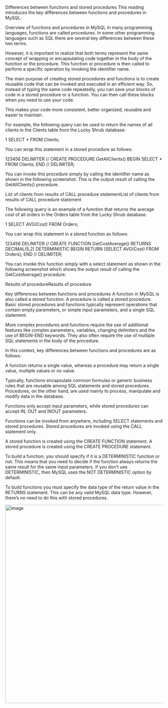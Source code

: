 
Differences between functions and stored procedures
This reading introduces the key differences between functions and procedures in MySQL.


Overview of functions and procedures in MySQL
In many programming languages, functions are called procedures. In some other programming languages such as SQL there are several key differences between these two terms.  

However, it is important to realize that both terms represent the same concept of wrapping or encapsulating code together in the body of the function or the procedure. This function or procedure is then called to perform a specific operation by invoking the identifier name.

The main purpose of creating stored procedures and functions is to create reusable code that can be invoked and executed in an efficient way. So, instead of typing the same code repeatedly, you can save your blocks of code in a stored procedure or a function. You can then call these blocks when you need to use your code. 

This makes your code more consistent, better organized, reusable and easier to maintain. 

For example, the following query can be used to return the names of all clients in the Clients table from the Lucky Shrub database:

1
SELECT * FROM Clients;

You can wrap this statement in a stored procedure as follows:

123456
DELIMITER //
CREATE PROCEDURE GetAllClients()
BEGIN
SELECT * FROM Clients;
END //
DELIMITER;

You can invoke this procedure simply by calling the identifier name as shown in the following screenshot. This is the output result of calling the GetAllClients() procedure.

List of clients from results of CALL procedure statementList of clients from results of CALL procedure statement

The following query is an example of a function that returns the average cost of all orders in the Orders table from the Lucky Shrub database.

1
SELECT AVG(Cost) FROM Orders;

You can wrap this statement in a stored function as follows:

123456
DELIMITER //
CREATE FUNCTION GetCostAverage() RETURNS DECIMAL(5,2) DETERMINISTIC 
BEGIN
RETURN (SELECT AVG(Cost) FROM Orders);
END //
DELIMITER;

You can invoke this function simply with a select statement as shown in the following screenshot which shows the output result of calling the GetCostAverage() procedure:

Results of procedureResults of procedure

Key differences between functions and procedures
A function in MySQL is also called a stored function. A procedure is called a stored procedure. Basic stored procedures and functions typically represent operations that contain empty parameters, or simple input parameters, and a single SQL statement.

More complex procedures and functions require the use of additional features like complex parameters, variables, changing delimiters and the use of BEGIN-END keywords. They also often require the use of multiple SQL statements in the body of the procedure. 

In this context, key differences between functions and procedures are as follows:

A function returns a single value, whereas a procedure may return a single value, multiple values or no value. 

Typically, functions encapsulate common formulas or generic business rules that are reusable among SQL statements and stored procedures. Procedures, on the other hand, are used mainly to process, manipulate and modify data in the database.

Functions only accept input parameters, while stored procedures can accept IN, OUT and INOUT parameters.

Functions can be invoked from anywhere, including SELECT statements and stored procedures. Stored procedures are invoked using the CALL statement only.   

 A stored function is created using the CREATE FUNCTION statement. A stored procedure is created using the CREATE PROCEDURE statement. 

To build a function, you should specify if it is a DETERMINISTIC function or not. This means that you need to decide if the function always returns the same result for the same input parameters. If you don't use DETERMINISTIC, then MySQL uses the NOT DETERMINISTIC option by default.     

To build functions you must specify the data type of the return value in the RETURNS statement. This can be any valid MySQL data type. However, there’s no need to do this with stored procedures.


<img width="635" alt="image" src="https://github.com/upadhyay0299/Advanced-My-SQL/assets/122980547/b8f972e2-7538-4df2-ac45-fd8e5c432dbe">

